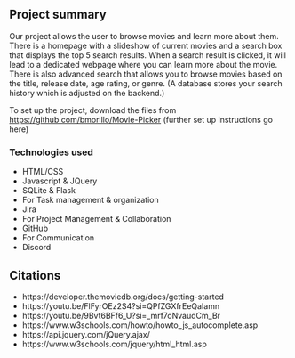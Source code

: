 <h2>Project summary</h2>
Our project allows the user to browse movies and learn more about them. There is a homepage with a slideshow of current movies and a search box that displays the top 5 search results. When a search result is clicked, it will lead to a dedicated webpage where you can learn more about the movie. There is also advanced search that allows you to browse movies based on the title, release date, age rating, or genre. (A database stores your search history which is adjusted on the backend.)

To set up the project, download the files from https://github.com/bmorillo/Movie-Picker (further set up instructions go here)

<h3>Technologies used</h3>
<ul>
  <li>HTML/CSS</li>
  <li>Javascript & JQuery</li>
  <li>SQLite & Flask</li>
  <li>For Task management & organization </li>
    <li>Jira</li>
  <li>For Project Management & Collaboration</li>
    <li>GitHub</li>
  <li>For Communication</li>
    <li>Discord</li>
</ul>


<h2>Citations</h2>
<ul>
  <li>https://developer.themoviedb.org/docs/getting-started
</li>
  <li>https://youtu.be/FlFyrOEz2S4?si=QPfZGXfrEeQaIamn</li>
  <li>https://youtu.be/9Bvt6BFf6_U?si=_mrf7oNvaudCm_Br</li>
  <li>https://www.w3schools.com/howto/howto_js_autocomplete.asp</li>
  <li>https://api.jquery.com/jQuery.ajax/</li>
  <li>https://www.w3schools.com/jquery/html_html.asp</li>
</ul>